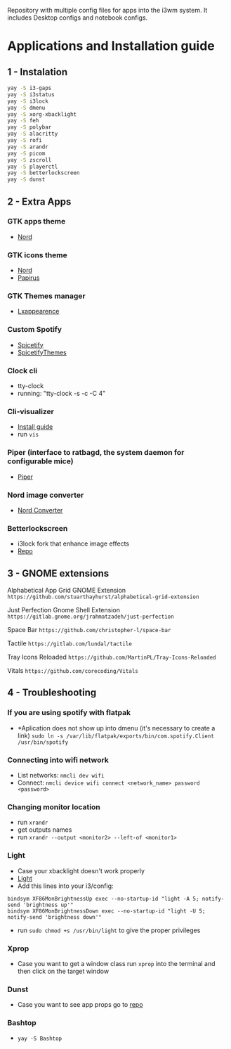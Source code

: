 Repository with multiple config files for apps into the i3wm system. It includes Desktop configs and notebook configs.

# Applications and Installation guide

## 1 - Instalation

``` bash
yay -S i3-gaps
yay -S i3status
yay -S i3lock
yay -S dmenu
yay -S xorg-xbacklight
yay -S feh
yay -S polybar
yay -S alacritty
yay -S rofi
yay -S arandr
yay -S picom
yay -S zscroll
yay -S playerctl
yay -S betterlockscreen
yay -S dunst
```

## 2 - Extra Apps

### GTK apps theme
* [Nord](https://www.gnome-look.org/p/1267246/)

### GTK icons theme
* [Nord](https://www.gnome-look.org/p/1473069/)
* [Papirus](https://github.com/PapirusDevelopmentTeam/papirus-icon-theme#papirus-installer)

### GTK Themes manager
*  [Lxappearence](https://archlinux.org/packages/community/x86_64/lxappearance/)

### Custom Spotify
* [Spicetify](https://github.com/khanhas/spicetify-cli)
* [SpicetifyThemes](https://github.com/morpheusthewhite/spicetify-themes)

### Clock cli
* tty-clock
* running: "tty-clock -s -c -C 4"

### Cli-visualizer
* [Install guide](https://github.com/dpayne/cli-visualizer)
* run ```vis```

### Piper (interface to ratbagd, the system daemon for configurable mice)
* [Piper](https://aur.archlinux.org/packages/piper-git/)

### Nord image converter
* [Nord Converter](https://ign.schrodinger-hat.it/)

### Betterlockscreen
* i3lock fork that enhance image effects
* [Repo](https://github.com/betterlockscreen/betterlockscreen)


## 3 - GNOME extensions
Alphabetical App Grid GNOME Extension
```https://github.com/stuarthayhurst/alphabetical-grid-extension```

Just Perfection Gnome Shell Extension
```https://gitlab.gnome.org/jrahmatzadeh/just-perfection```

Space Bar
```https://github.com/christopher-l/space-bar```

Tactile
```https://gitlab.com/lundal/tactile```

Tray Icons Reloaded
```https://github.com/MartinPL/Tray-Icons-Reloaded```

Vitals
```https://github.com/corecoding/Vitals```


## 4 - Troubleshooting

### If you are using spotify with flatpak
* *Aplication does not show up into dmenu (it's necessary to create a link)
```sudo ln -s /var/lib/flatpak/exports/bin/com.spotify.Client /usr/bin/spotify```

### Connecting into wifi network
* List networks: ```nmcli dev wifi```
* Connect: ```nmcli device wifi connect <network_name> password <password>```

### Changing monitor location
* run ```xrandr```
* get outputs names
* run ```xrandr --output <monitor2> --left-of <monitor1>```

### Light
* Case your xbacklight doesn't work properly
* [Light](https://github.com/haikarainen/light)
* Add this lines into your i3/config:
```
bindsym XF86MonBrightnessUp exec --no-startup-id "light -A 5; notify-send 'brightness up'"
bindsym XF86MonBrightnessDown exec --no-startup-id "light -U 5; notify-send 'brightness down'"
```
* run `sudo chmod +s /usr/bin/light` to give the proper privileges

### Xprop
* Case you want to get a window class run ```xprop``` into the terminal and then click on the target window

### Dunst
* Case you want to see app props go to [repo](https://github.com/dunst-project/dunst#building)

### Bashtop
* `yay -S Bashtop`